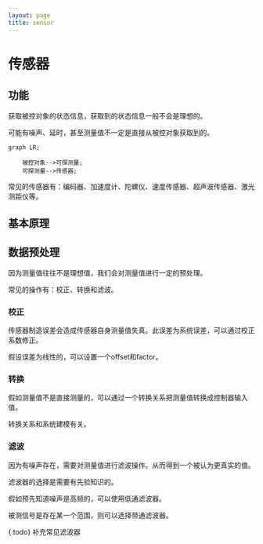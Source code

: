 ```yaml
---
layout: page
title: sensor
---
```



# 传感器

## 功能

获取被控对象的状态信息，获取到的状态信息一般不会是理想的。

可能有噪声、延时，甚至测量值不一定是直接从被控对象获取到的。

```mermaid
graph LR;

    被控对象-->可探测量;
    可探测量-->传感器;

```

常见的传感器有：编码器、加速度计、陀螺仪、速度传感器、超声波传感器、激光测距仪等。

## 基本原理


## 数据预处理


因为测量值往往不是理想值，我们会对测量值进行一定的预处理。

常见的操作有：校正、转换和滤波。

### 校正


传感器制造误差会造成传感器自身测量值失真。此误差为系统误差，可以通过校正系数修正。

假设误差为线性的，可以设置一个offset和factor。

### 转换

假如测量值不是直接测量的，可以通过一个转换关系把测量值转换成控制器输入值。

转换关系和系统建模有关。

### 滤波

因为有噪声存在，需要对测量值进行滤波操作。从而得到一个被认为更真实的值。

滤波器的选择是需要有先验知识的。

假如预先知道噪声是高频的，可以使用低通滤波器。

被测信号是存在某一个范围，则可以选择带通滤波器。

{:todo}
补充常见滤波器

